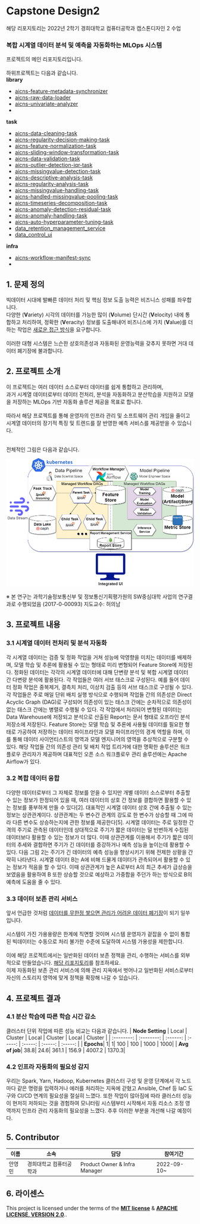 # Capstone Design2

해당 리포지토리는 2022년 2학기 경희대학교 컴퓨터공학과 캡스톤디자인 2 수업
### 복합 시계열 데이터 분석 및 예측을 자동화하는 MLOps 시스템
프로젝트의 메인 리포지토리입니다.<br><br>
하위프로젝트는 다음과 같습니다.<br>
<b>library</b>
- [aicns-feature-metadata-synchronizer](https://github.com/Youngmin-An/aicns-feature-metadata-synchronizer)
- [aicns-raw-data-loader](https://github.com/Youngmin-An/aicns-raw-data-loader.git)
- [aicns-univariate-analyzer](https://github.com/Youngmin-An/aicns-univariate-analyzer.git)
- 
<b>task</b>
- [aicns-data-cleaning-task](https://github.com/Youngmin-An/aicns-data-cleaning-task.git)
- [aicns-regularity-decision-making-task](https://github.com/Youngmin-An/aicns-regularity-decision-making-task.git)
- [aicns-feature-normalization-task](https://github.com/Youngmin-An/aicns-feature-normalization-task.git)
- [aicns-sliding-window-transformation-task](https://github.com/Youngmin-An/aicns-sliding-window-transformation-task.git)
- [aicns-data-validation-task](https://github.com/Youngmin-An/aicns-data-validation-task.git)
- [aicns-outlier-detection-iqr-task](https://github.com/Youngmin-An/aicns-outlier-detection-iqr-task.git)
- [aicns-missingvalue-detection-task](https://github.com/Youngmin-An/aicns-missingvalue-detection-task.git)
- [aicns-descriptive-analysis-task](https://github.com/Youngmin-An/aicns-descriptive-analysis-task.git)
- [aicns-regularity-analysis-task](https://github.com/Youngmin-An/aicns-regularity-analysis-task.git)
- [aicns-missingvalue-handling-task](https://github.com/Youngmin-An/aicns-missingvalue-handling-task.git)
- [aicns-handled-missingvalue-pooling-task](https://github.com/Youngmin-An/aicns-handled-missingvalue-pooling-task.git)
- [aicns-timeseries-decomposition-task](https://github.com/Youngmin-An/aicns-timeseries-decomposition-task.git)
- [aicns-anomaly-detection-residual-task](https://github.com/Youngmin-An/aicns-anomaly-detection-residual-task.git)
- [aicns-anomaly-handling-task](https://github.com/Youngmin-An/aicns-anomaly-handling-task.git)
- [aicns-auto-hyperparameter-tuning-task](https://github.com/Youngmin-An/aicns-auto-hyperparameter-tuning-task.git)
- [data_retention_management_service](https://github.com/Sparkhu/data-retention-management-service)
- [data_control_ui](https://github.com/Sparkhu/data-control-ui)

<b>infra</b>
- [aicns-workflow-manifest-sync](https://github.com/Youngmin-An/aicns-workflow-manifest-sync.git)
- 
## 1. 문제 정의
빅데이터 시대에 발빠른 데이터 처리 및 핵심 정보 도출 능력은 비즈니스 성패를 좌우합니다.<br>
다양한 (**V**ariety) 시각의 데이터를 가능한 많이 (**V**olume) 단시간 (**V**elocity) 내에 통합하고 처리하여, 정확한 (**V**eracity) 정보를 도출해내어 비즈니스에 가치 (**V**alue)를 더하는 작업은 <u>새로운 접근 방식</u>을 요구합니다.<br><br>
이러한 대형 시스템은 느슨한 상호의존성과 자동화된 운영능력을 갖추지 못하면 거대 데이터 폐기장에 불과합니다.

## 2. 프로젝트 소개
이 프로젝트는 여러 데이터 소스로부터 데이터를 쉽게 통합하고 관리하며,<br>
과거 시계열 데이터로부터 데이터 전처리, 분석을 자동화하고 분산학습을 지원하고 모델을 저장하는 MLOps 기반 자동화 솔루션 제공을 목표로 합니다.<br><br>
따라서 해당 프로젝트를 통해 운영자의 인프라 관리 및 소프트웨어 관리 개입을 줄이고 시계열 데이터의 장기적 특징 및 트렌드를 잘 반영한 예측 서비스를 제공받을 수 있습니다.<br><br>

전체적인 그림은 다음과 같습니다.

![overview](./images/overview.png)

※ 본 연구는 과학기술정보통신부 및 정보통신기획평가원의 SW중심대학 사업의 연구결과로 수행되었음 (2017-0-00093) 지도교수: 허의남

## 3. 프로젝트 내용
### 3.1 시계열 데이터 전처리 및 분석 자동화

 각 시계열 데이터는 검증 및 정화 작업을 거쳐 성능에 악영향을 미치는 데이터를 배제하며, 모델 학습 및 추론에 활용될 수 있는 형태로 미리 변형되어 Feature Store에 저장된다. 정화된 데이터는 각각의 시계열 데이터에 대해 단변량 분석 및 복합 시계열 데이터 간 다변량 분석에 활용된다. 각 작업들은 여러 서브 태스크로 구성된다. 예를 들어 데이터 정화 작업은 중복제거, 결측치 처리, 이상치 검출 등의 서브 태스크로 구성될 수 있다. 각 작업들은 주로 매일 단위 배치 실행 방식으로 수행되며 작업들 간의 의존성은 Direct Acyclic Graph (DAG)로 구성되어 의존성이 있는 태스크 간에는 순차적으로 의존성이 없는 태스크 간에는 병렬로 수행될 수 있다. 각 작업에서 처리되어 변형된 데이터는 Data Warehouse에 저장되고 분석으로 산출된 Report는 문서 형태로 오프라인 분석 저장소에 저장된다. Feature Store는 모델 학습 및 추론에 사용될 데이터를 필요한 형태로 가공하여 저장하는 데이터 파이프라인과 모델 파이프라인의 경계 역할을 하며, 이를 통해 데이터 사이언티스트의 영역과 모델 엔지니어의 영역을 추상적으로 구분할 수 있다. 해당 작업들 간의 의존성 관리 및 배치 작업 트리거에 대한 명확한 솔루션은 워크플로우 관리자가 제공하며 대표적인 오픈 소스 워크플로우 관리 솔루션에는 Apache Airflow가 있다.

### 3.2 복합 데이터 융합
 다양한 데이터로부터 그 자체로 정보를 얻을 수 있지만 개별 데이터 소스로부터 추출할 수 있는 정보가 한정되어 있을 때, 여러 데이터의 상호 간 정보를 결합하면 활용할 수 있는 정보를 풍부하게 만들 수 있다[2]. 대표적인 시계열 데이터 상호 간에 추출될 수 있는 정보는 상관관계이다. 상관관계는 두 변수간 관계의 강도로 한 변수가 상승할 때 그에 따라 다른 변수도 상승하는지에 관한 정보를 제공한다[5]. 시계열 데이터는 주로 일정한 간격의 주기로 관측된 데이터인데 상대적으로 주기가 짧은 데이터는 덜 빈번하게 수집된 데이터보다 활용할 수 있는 정보가 더 많다. 이때 상관관계를 이용해서 주기가 짧은 데이터의 추세와 결합하면 주기가 긴 데이터를 증강하거나 예측 성능을 높이는데 활용할 수 있다. 다음 그림 2는 주기가 긴 데이터의 예측 성능을 향상시키기 위해 전제한 상황을 간략히 나타낸다. 시계열 데이터 B는 A에 비해 드물게 데이터가 관측되어서 활용할 수 있는 정보가 적음을 할 수 있다. 이때 상관관계가 높은 A로부터 A의 최근 추세가 급상승을 보였음을 활용하여 B 또한 상승할 것으로 예상하고 가중합을 주던가 하는 방식으로 B의 예측에 도움을 줄 수 있다.

### 3.3 데이터 보존 관리 서비스
앞서 언급한 것처럼 <u>데이터를 무한정 쌓으면 관리가 어려운 데이터 폐기장</u>이 되기 일쑤입니다.<br><br>
시스템이 가진 가용용량은 한계에 직면할 것이며 시스템 운영자가 겉잡을 수 없이 통합된 빅데이터는 수동으로 처리 불가한 수준에 도달하여 시스템 가용성을 제한합니다.<br><br>
이에 해당 프로젝트에서는 일반화된 데이터 보존 정책을 관리, 수행하는 서비스를 외부적으로 만들었습니다. [해당 리포지토리](https://github.com/Sparkhu/data-retention-management-service.git)를 참조하세요.<br>이제 자동화된 보존 관리 서비스에 의해 관리 지옥에서 벗어나고 일반화된 서비스로부터 자신의 스토리지 영역에 맞게 정책을 확장해 나갈 수 있습니다.


## 4. 프로젝트 결과
### 4.1 분산 학습에 따른 학습 시간 감소
클러스터 단위 작업에 따른 성능 비교는 다음과 같습니다.
 | **Node Setting** | Local |  Cluster |  Local  |  Cluster |  Local  |  Cluster |
| :--------: | :--------: | :------: | :-----: | :-----: | :-----: | :-----: |
| **Epochs**| 1| 1| 100 | 100 | 1000 | 1000|
| **Avg of job**| 38.8| 24.6| 361.1 | 156.9 | 4007.2 | 1370.3|


### 4.2 인프라 자동화의 필요성 감지
우리는 Spark, Yarn, Hadoop, Kubernetes 클러스터 구성 및 운영 단계에서 각 노드마다 같은 명령을 입력하거나 에러를 처리하는 지옥에 갇혔고 Ansible, Chef 등 IaC 도구와 CI/CD 연계의 필요성을 절실히 느꼈다. 또한 작업이 많아짐에 따라 클러스터 성능이 현저히 저하되는 것을 경험하여 모니터링 시스템부터 시작해서 자동 리소스 조정 영역까지 인프라 관리 자동화의 필요성을 느꼈다. 추후 이러한 부분을 개선해 나갈 예정이다.

## 5. Contributor
|이름 |소속|담당|참여기간|
|------|------|------|------|
|안영민|경희대학교 컴퓨터공학과|Product Owner & Infra Manager|2022-09-10~|

## 6. 라이센스
This project is licensed under the terms of the [**MIT license**](https://opensource.org/licenses/MIT) & [**APACHE LICENSE, VERSION 2.0**](https://www.apache.org/licenses/LICENSE-2.0.txt)..
